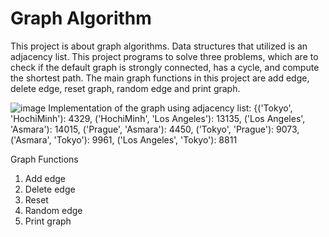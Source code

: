 # Graph Algorithm

This project is about graph algorithms. Data structures that utilized is an adjacency list. This project programs to solve three problems, which are to check if the default graph is strongly connected, has a cycle, and compute the shortest path. The main graph functions in this project are add edge, delete edge, reset graph, random edge and print graph.

![image](https://user-images.githubusercontent.com/77534728/148239518-5f11a81f-c416-4d87-9fc8-cdff76e99a18.png)
Implementation of the graph using adjacency list:
{('Tokyo', 'HochiMinh'): 4329, ('HochiMinh', 'Los Angeles'): 13135, ('Los Angeles', 'Asmara'): 14015, ('Prague', 'Asmara'): 4450, ('Tokyo', 'Prague'): 9073, ('Asmara', 'Tokyo'): 9961, ('Los Angeles', 'Tokyo'): 8811

Graph Functions
1)	Add edge 
2)	Delete edge
3)	Reset
4)	Random edge
5)	Print graph

